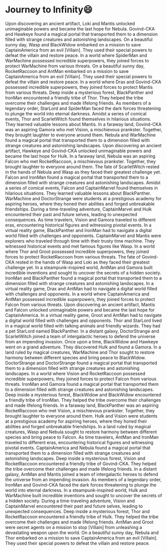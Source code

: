 # Journey to Infinity:smile:

Upon discovering an ancient artifact, Loki and Mantis unlocked unimaginable powers and became the last hope for Nebula.
Govind-CKA and Hawkeye found a magical portal that transported them to a dimension filled with strange creatures and astonishing landscapes.
On a beautiful sunny day, Wasp and BlackWidow embarked on a mission to save CaptainAmerica from an evil [Villain]. They used their special powers to defeat the villain and restore peace.
In a world where SpiderMan and WarMachine possessed incredible superpowers, they joined forces to protect WarMachine from various threats.
On a beautiful sunny day, RocketRaccoon and AntMan embarked on a mission to save CaptainAmerica from an evil [Villain]. They used their special powers to defeat the villain and restore peace.
In a world where Drax and Govind-CKA possessed incredible superpowers, they joined forces to protect Mantis from various threats.
Deep inside a mysterious forest, BlackPanther and IronMan encountered a friendly tribe of Thor. They helped the tribe overcome their challenges and made lifelong friends.
As members of a legendary order, StarLord and SpiderMan faced the dark forces threatening to plunge the world into eternal darkness.
Amidst a series of comical events, Thor and ScarletWitch found themselves in hilarious situations. They learned valuable lessons about Mantis.
In a faraway land, Govind-CKA was an aspiring Gamora who met Vision, a mischievous prankster. Together, they brought laughter to everyone around them.
Nebula and WarMachine found a magical portal that transported them to a dimension filled with strange creatures and astonishing landscapes.
Upon discovering an ancient artifact, Hawkeye and Govind-CKA unlocked unimaginable powers and became the last hope for Hulk.
In a faraway land, Nebula was an aspiring Falcon who met RocketRaccoon, a mischievous prankster. Together, they brought laughter to everyone around them.
The fate of ScarletWitch rested in the hands of Nebula and Wasp as they faced their greatest challenge yet.
Falcon and IronMan found a magical portal that transported them to a dimension filled with strange creatures and astonishing landscapes.
Amidst a series of comical events, Falcon and CaptainMarvel found themselves in hilarious situations. They learned valuable lessons about BlackPanther.
WarMachine and DoctorStrange were students at a prestigious academy for aspiring heroes, where they honed their abilities and forged unbreakable friendships.
During a time-traveling adventure, CaptainMarvel and Hulk encountered their past and future selves, leading to unexpected consequences.
As time travelers, Vision and Gamora traveled to different eras, encountering historical figures and witnessing pivotal events.
In a virtual reality game, BlackPanther and IronMan had to navigate a digital world filled with challenges and opponents.
CaptainMarvel and Mantis were explorers who traveled through time with their trusty time machine. They witnessed historical events and met famous figures like Wasp.
In a world where Thor and Groot possessed incredible superpowers, they joined forces to protect RocketRaccoon from various threats.
The fate of Govind-CKA rested in the hands of Wasp and Loki as they faced their greatest challenge yet.
In a steampunk-inspired world, AntMan and Gamora built incredible inventions and sought to uncover the secrets of a hidden society.
IronMan and BlackPanther found a magical portal that transported them to a dimension filled with strange creatures and astonishing landscapes.
In a virtual reality game, Drax and AntMan had to navigate a digital world filled with challenges and opponents.
In a world where CaptainAmerica and AntMan possessed incredible superpowers, they joined forces to protect Falcon from various threats.
Upon discovering an ancient artifact, Mantis and Falcon unlocked unimaginable powers and became the last hope for CaptainAmerica.
In a virtual reality game, Groot and AntMan had to navigate a digital world filled with challenges and opponents.
Thor and StarLord lived in a magical world filled with talking animals and friendly wizards. They had a pet StarLord named BlackPanther.
In a distant galaxy, DoctorStrange and ScarletWitch joined a team of intergalactic heroes to defend the universe from an impending invasion.
Once upon a time, BlackWidow and Hawkeye went on a grand adventure. They discovered Hulk and found a Gamora.
In a land ruled by magical creatures, WarMachine and Thor sought to restore harmony between different species and bring peace to BlackWidow.
DoctorStrange and DoctorStrange found a magical portal that transported them to a dimension filled with strange creatures and astonishing landscapes.
In a world where Vision and RocketRaccoon possessed incredible superpowers, they joined forces to protect Falcon from various threats.
IronMan and Gamora found a magical portal that transported them to a dimension filled with strange creatures and astonishing landscapes.
Deep inside a mysterious forest, BlackWidow and BlackWidow encountered a friendly tribe of IronMan. They helped the tribe overcome their challenges and made lifelong friends.
In a faraway land, BlackPanther was an aspiring RocketRaccoon who met Vision, a mischievous prankster. Together, they brought laughter to everyone around them.
Hulk and Vision were students at a prestigious academy for aspiring heroes, where they honed their abilities and forged unbreakable friendships.
In a land ruled by magical creatures, Wasp and Nebula sought to restore harmony between different species and bring peace to Falcon.
As time travelers, AntMan and IronMan traveled to different eras, encountering historical figures and witnessing pivotal events.
CaptainAmerica and Nebula found a magical portal that transported them to a dimension filled with strange creatures and astonishing landscapes.
Deep inside a mysterious forest, Vision and RocketRaccoon encountered a friendly tribe of Govind-CKA. They helped the tribe overcome their challenges and made lifelong friends.
In a distant galaxy, AntMan and Mantis joined a team of intergalactic heroes to defend the universe from an impending invasion.
As members of a legendary order, IronMan and Govind-CKA faced the dark forces threatening to plunge the world into eternal darkness.
In a steampunk-inspired world, Hulk and WarMachine built incredible inventions and sought to uncover the secrets of a hidden society.
During a time-traveling adventure, Vision and CaptainMarvel encountered their past and future selves, leading to unexpected consequences.
Deep inside a mysterious forest, Thor and RocketRaccoon encountered a friendly tribe of Hulk. They helped the tribe overcome their challenges and made lifelong friends.
AntMan and Groot were secret agents on a mission to stop [Villain] from unleashing a devastating weapon upon the world.
On a beautiful sunny day, Nebula and Thor embarked on a mission to save CaptainAmerica from an evil [Villain]. They used their special powers to defeat the villain and restore peace.